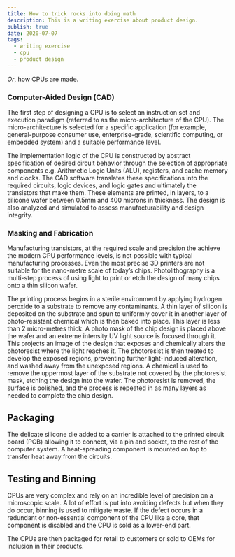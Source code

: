 ```yaml
---
title: How to trick rocks into doing math
description: This is a writing exercise about product design.
publish: true
date: 2020-07-07
tags:
  - writing exercise
  - cpu
  - product design
---
```


_Or_, how CPUs are made.

### Computer-Aided Design (CAD)

The first step of designing a CPU is to select an instruction set and execution paradigm (referred to as the micro-architecture of the CPU). The micro-architecture is selected for a specific application (for example, general-purpose consumer use, enterprise-grade, scientific computing, or embedded system) and a suitable performance level.

The implementation logic of the CPU is constructed by abstract specification of desired circuit behavior
through the selection of appropriate components e.g. Arithmetic Logic Units (ALU), registers, and cache memory and clocks.
The CAD software translates these specifications into the required circuits, logic devices, and logic gates and ultimately the transistors that make them. These elements are printed, in layers, to a silicone wafer between 0.5mm and 400 microns in thickness. The design is also analyzed and simulated to assess manufacturability and design integrity.

### Masking and Fabrication

Manufacturing transistors, at the required scale and precision the achieve the modern CPU performance levels, is not possible with typical manufacturing processes. Even the most precise 3D printers are not suitable for the nano-metre scale of today’s chips. Photolithography is a multi-step process of using light to print or etch the design of many chips onto a thin silicon wafer.

The printing process begins in a sterile environment by applying hydrogen peroxide to a substrate to remove any contaminants. A thin layer of silicon is deposited on the substrate and spun to uniformly cover it in another layer of photo-resistant chemical which is then baked into place. This layer is less than 2 micro-metres thick. A photo mask of the chip design is placed above the wafer and an extreme intensity UV light source is focused through it. This projects an image of the design that exposes and chemically alters the photoresist where the light reaches it. The photoresist is then treated to develop the exposed regions, preventing further light-induced alteration, and washed away from the unexposed regions. A chemical is used to remove the uppermost layer of the substrate not covered by the photoresist mask, etching the design into the wafer. The photoresist is removed, the surface is polished, and the process is repeated in as many layers as needed to complete the chip design.

## Packaging

The delicate silicone die added to a carrier is attached to the printed circuit board (PCB) allowing it to connect, via a pin and socket, to the rest of the computer system. A heat-spreading component is mounted on top to transfer heat away from the circuits.

## Testing and Binning

CPUs are very complex and rely on an incredible level of precision on a microscopic scale. A lot of effort is put into avoiding defects but when they do occur, binning is used to mitigate waste. If the defect occurs in a redundant or non-essential component of the CPU like a core, that component is disabled and the CPU is sold as a lower-end part.

The CPUs are then packaged for retail to customers or sold to OEMs for inclusion in their products.
